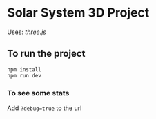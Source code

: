 # Solar System 3D Project

Uses: *three.js*

## To run the project
```
npm install
npm run dev
```
### To see some stats
Add `?debug=true` to the url
